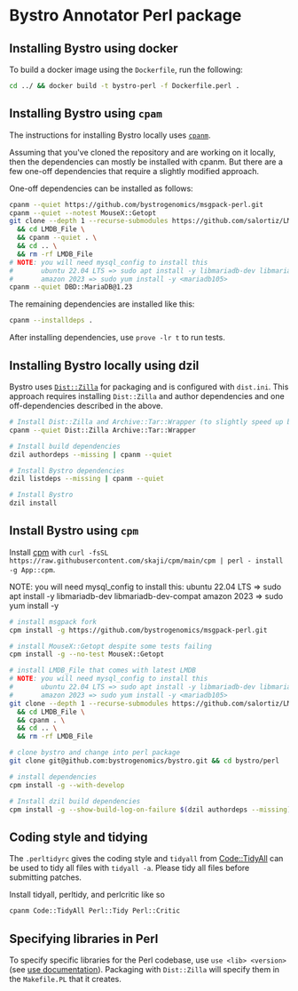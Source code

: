 # Bystro Annotator Perl package

## Installing Bystro using docker

To build a docker image using the `Dockerfile`, run the following:

```bash
cd ../ && docker build -t bystro-perl -f Dockerfile.perl .
```

## Installing Bystro using `cpam`

The instructions for installing Bystro locally uses [`cpanm`](https://metacpan.org/pod/App::cpanminus).

Assuming that you've cloned the repository and are working on it locally, then the dependencies can mostly be installed with cpanm.
But there are a few one-off dependencies that require a slightly modified approach.

One-off dependencies can be installed as follows:

```bash
cpanm --quiet https://github.com/bystrogenomics/msgpack-perl.git
cpanm --quiet --notest MouseX::Getopt
git clone --depth 1 --recurse-submodules https://github.com/salortiz/LMDB_File.git \
  && cd LMDB_File \
  && cpanm --quiet . \
  && cd .. \
  && rm -rf LMDB_File
# NOTE: you will need mysql_config to install this
#       ubuntu 22.04 LTS => sudo apt install -y libmariadb-dev libmariadb-dev-compat
#       amazon 2023 => sudo yum install -y <mariadb105>
cpanm --quiet DBD::MariaDB@1.23
```

The remaining dependencies are installed like this:

```bash
cpanm --installdeps .
```

After installing dependencies, use `prove -lr t` to run tests.

## Installing Bystro locally using dzil

Bystro uses [`Dist::Zilla`](https://github.com/rjbs/dist-zilla) for packaging and is configured with `dist.ini`.
This approach requires installing `Dist::Zilla` and author dependencies and one off-dependencies described in the above.

```bash
# Install Dist::Zilla and Archive::Tar::Wrapper (to slightly speed up building)
cpanm --quiet Dist::Zilla Archive::Tar::Wrapper

# Install build dependencies
dzil authordeps --missing | cpanm --quiet

# Install Bystro dependencies
dzil listdeps --missing | cpanm --quiet

# Install Bystro
dzil install
```

## Install Bystro using `cpm`

Install [cpm](https://metacpan.org/pod/App::cpm) with `curl -fsSL https://raw.githubusercontent.com/skaji/cpm/main/cpm | perl - install -g App::cpm`.

NOTE: you will need mysql_config to install this:
ubuntu 22.04 LTS => sudo apt install -y libmariadb-dev libmariadb-dev-compat
amazon 2023 => sudo yum install -y <mariadb105>

```bash
# install msgpack fork
cpm install -g https://github.com/bystrogenomics/msgpack-perl.git

# install MouseX::Getopt despite some tests failing
cpm install -g --no-test MouseX::Getopt

# install LMDB_File that comes with latest LMDB
# NOTE: you will need mysql_config to install this
#       ubuntu 22.04 LTS => sudo apt install -y libmariadb-dev libmariadb-dev-compat
#       amazon 2023 => sudo yum install -y <mariadb105>
git clone --depth 1 --recurse-submodules https://github.com/salortiz/LMDB_File.git \
  && cd LMDB_File \
  && cpanm . \
  && cd .. \
  && rm -rf LMDB_File

# clone bystro and change into perl package
git clone git@github.com:bystrogenomics/bystro.git && cd bystro/perl

# install dependencies
cpm install -g --with-develop

# Install dzil build dependencies
cpm install -g --show-build-log-on-failure $(dzil authordeps --missing)
```

## Coding style and tidying

The `.perltidyrc` gives the coding style and `tidyall` from [Code::TidyAll](https://metacpan.org/dist/Code-TidyAll) can be used to tidy all files with `tidyall -a`.
Please tidy all files before submitting patches.

Install tidyall, perltidy, and perlcritic like so

```bash
cpanm Code::TidyAll Perl::Tidy Perl::Critic
```

## Specifying libraries in Perl

To specify specific libraries for the Perl codebase, use `use <lib> <version>` (see [use documentation](https://perldoc.perl.org/functions/use)).
Packaging with `Dist::Zilla` will specify them in the `Makefile.PL` that it creates.
